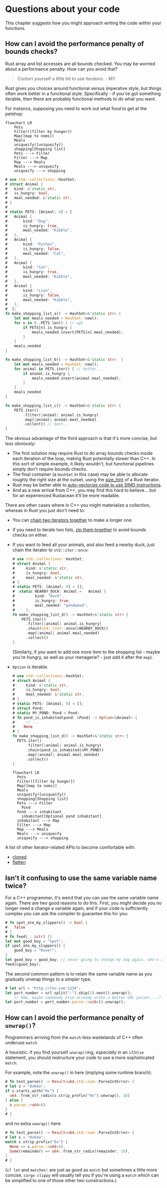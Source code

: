 # Questions about your code

This chapter suggests how you might approach writing the code _within_ your functions.

## How can I avoid the performance penalty of bounds checks?

Rust array and list accesses are all bounds checked. You may be worried about a performance penalty. How can you avoid that?

> Contort yourself a little bit to use iterators. - MY

Rust gives you choices around functional versus imperative style, but things often work better in a functional style. Specifically - if you've got something iterable, then there are probably functional methods to do what you want.

For instance, supposing you need to work out what food to get at the petshop:

```mermaid
flowchart LR
	Pets
	Filter([filter by hunger])
	Map([map to noms])
	Meals
    uniqueify([uniqueify])
	shopping[Shopping list]
	Pets ---> Filter
	Filter ---> Map
	Map ---> Meals
	Meals ---> uniqueify
	uniqueify ---> shopping
```

```rust
# use std::collections::HashSet;
# struct Animal {
# 	kind: &'static str,
# 	is_hungry: bool,
# 	meal_needed: &'static str,
# }
#
# static PETS: [Animal; 4] = [
# 	Animal {
# 		kind: "Dog",
# 		is_hungry: true,
# 		meal_needed: "Kibble",
# 	},
# 	Animal {
# 		kind: "Python",
# 		is_hungry: false,
# 		meal_needed: "Cat",
# 	},
# 	Animal {
# 		kind: "Cat",
# 		is_hungry: true,
# 		meal_needed: "Kibble",
# 	},
# 	Animal {
# 		kind: "Lion",
# 		is_hungry: false,
# 		meal_needed: "Kibble",
# 	},
#  ];
fn make_shopping_list_a() -> HashSet<&'static str> {
	let mut meals_needed = HashSet::new();
	for n in 0..PETS.len() { // ugh
		if PETS[n].is_hungry {
			meals_needed.insert(PETS[n].meal_needed);
		}
	}
	meals_needed
}

fn make_shopping_list_b() -> HashSet<&'static str>  {
	let mut meals_needed = HashSet::new();
	for animal in PETS.iter() { // better...
		if animal.is_hungry {
			meals_needed.insert(animal.meal_needed);
		}
	}
	meals_needed
}

fn make_shopping_list_c() -> HashSet<&'static str> {
	PETS.iter()
		.filter(|animal| animal.is_hungry)
		.map(|animal| animal.meal_needed)
		.collect() // best...
}
```

The obvious advantage of the third approach is that it's more concise, but less obviously:

* The first solution may require Rust to do array bounds checks inside each iteration of the loop, making Rust potentially slower than C++. In this sort of simple example, it likely wouldn't, but functional pipelines simply don't require bounds checks.
* The final container (a `HashSet` in this case) may be able to allocate roughly the right size at the outset, using the [size_hint](https://doc.rust-lang.org/std/iter/trait.Iterator.html#method.size_hint) of a Rust iterator.
* Rust may be better able to [auto-vectorize code to use SIMD instructions](https://www.minimalrust.com/an-adventure-in-simd/).
* And as a new arrival from C++, you may find this hard to believe... but for an experienced Rustacean it'll be more readable.

There are other cases where in C++ you might materialize a collection, whereas in Rust you just don't need to:

* You can [chain two iterators together](https://doc.rust-lang.org/std/iter/struct.Chain.html) to make a longer one.
* If you need to iterate two lists, [zip them together](https://doc.rust-lang.org/std/iter/struct.Zip.html) to avoid bounds checks on either.
* If you want to feed all your animals, and also feed a nearby duck, just chain the iterator to `std::iter::once`:

  ```rust
  # use std::collections::HashSet;
  # struct Animal {
  # 	kind: &'static str,
  # 	is_hungry: bool,
  # 	meal_needed: &'static str,
  # }
  # static PETS: [Animal; 0] = [];
  #  static NEARBY_DUCK: Animal = 	Animal {
  # 		kind: "Duck",
  # 		is_hungry: true,
  # 		meal_needed: "pondweed",
  # 	};
  fn make_shopping_list_d() -> HashSet<&'static str> {
	  PETS.iter()
	  	.filter(|animal| animal.is_hungry)
	  	.chain(std::iter::once(&NEARBY_DUCK))
	  	.map(|animal| animal.meal_needed)
	  	.collect()
  } 
  ```
  (Similarly, if you want to add one more item to the shopping list - maybe you're hungry, as well as your menagerie? - just add it after the `map`).
* `Option` is iterable.
  ```rust
  # use std::collections::HashSet;
  # struct Animal {
  # 	kind: &'static str,
  # 	is_hungry: bool,
  # 	meal_needed: &'static str,
  # }
  # static PETS: [Animal; 0] = [];
  # struct Pond;
  # static MY_POND: Pond = Pond;
  # fn pond_is_inhabited(pond: &Pond) -> Option<&Animal> {
  # 	// ...
  #    None
  # }
  fn make_shopping_list_d() -> HashSet<&'static str> {
  	PETS.iter()
  		.filter(|animal| animal.is_hungry)
  		.chain(pond_is_inhabited(&MY_POND))
  		.map(|animal| animal.meal_needed)
  		.collect()
  }
  ```

  ```mermaid
  flowchart LR
  	Pets
  	Filter([filter by hunger])
  	Map([map to noms])
  	Meals
    uniqueify([uniqueify])
  	shopping[Shopping list]
  	Pets ---> Filter
      Pond
  	Pond ---> inhabitant
      inhabitant[Optional pond inhabitant]
  	inhabitant ---> Map
  	Filter ---> Map
  	Map ---> Meals
  	Meals ---> uniqueify
  	uniqueify ---> shopping
  ```

A list of other iterator-related APIs to become comfortable with:
* [cloned](https://doc.rust-lang.org/std/iter/trait.Iterator.html#method.cloned)
* [flatten](https://doc.rust-lang.org/std/iter/trait.Iterator.html#method.flatten)

## Isn't it confusing to use the same variable name twice?

For a C++ programmer, it's weird that you can use the same variable name again. There are two good reasons to do this. First, you might decide you no longer need a change a variable again, and if your code is sufficiently complex you can ask the compiler to guarantee this for you:

```rust
# fn spot_ate_my_slippers() -> bool {
# 	false
# }
# fn feed(_: &str) {}
let mut good_boy = "Spot";
if spot_ate_my_slippers() {
	good_boy = "Rover";
}
let good_boy = good_boy; // never going to change my dog again, who's a good boy
feed(&good_boy);
```

The second common pattern is to retain the same variable name as you gradually unwrap things to a simpler type.

```rust
# let url = "http://foo.com:1234";
let port_number = url.split(":").skip(2).next().unwrap();
	// hmm, maybe somebody else already wrote a better URL parser....? naah, probably not
let port_number = port_number.parse::<u16>().unwrap();
```

## How can I avoid the performance penalty of `unwrap()`?

Programmers arriving from the `match`-less wastelands of C++ often underuse `match`.

A heuristic: if you find yourself `unwrap()`ing, _especially_ in an `if`/`else` statement, you should restructure your code to use a more sophisticated `match`.

For example, note the `unwrap()` in here (implying some runtime branch):

```rust
# fn test_parse() -> Result<u64,std::num::ParseIntError> {
# let s = "0x64a";
if s.starts_with("0x") {
  u64::from_str_radix(s.strip_prefix("0x").unwrap(), 16)
} else {
  s.parse::<u64>()
}
# }
```

and no extra `unwrap()` here:

```rust
# fn test_parse() -> Result<u64,std::num::ParseIntError> {
# let s = "0x64a";
match s.strip_prefix("0x") {
  None => s.parse::<u64>(),
  Some(remainder) => u64::from_str_radix(remainder, 16),
}
# }
```

(`if let` and `matches!` are just as good as `match` but sometimes a little more concise. `cargo clippy` will usually tell you if you're using a `match` which can be simplified to one of those other two constructions.)